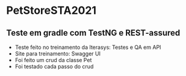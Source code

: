 # PetStoreSTA2021
## Teste em gradle com TestNG e REST-assured

- Teste feito no treinamento da Iterasys: Testes e QA em API
- Site para treinamento: Swagger UI
- Foi feito um crud da classe Pet
- Foi testado cada passo do crud
